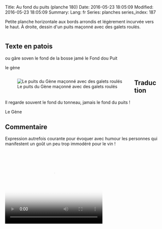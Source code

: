 Title: Au fond du puits (planche 180)
Date: 2016-05-23 18:05:09
Modified: 2016-05-23 18:05:09
Summary: 
Lang: fr
Series: planches
series_index: 187

Petite planche horizontale aux bords arrondis et légèrement incurvée
vers le haut. À droite, dessin d'un puits maçonné avec des galets
roulés.

<figure class="image-block" style="float: center;">
  <img alt="" src="{static}/images/planche_180.png">
  <figcaption style="max-width: 685px"></figcaption>
</figure>

## Texte en patois

ou gâre soven le fond de la bosse jamé le Fond dou Puit

le gène

<figure class="image-block" style="float: left;">
  <img alt="Le puits du Gène maçonné avec des galets roulés" src="{static}/images/planche_180_detail_dessin.png">
  <figcaption style="max-width: 497px">Le puits du Gène maçonné avec des galets roulés</figcaption>
</figure>

## Traduction

Il regarde souvent le fond du tonneau, jamais le fond du puits !

Le Gène

## Commentaire

Expression autrefois courante pour évoquer avec humour les personnes
qui manifestent un goût un peu trop immodéré pour le vin !

<video width="320" height="240" controls
  poster="{static}/images/thumbnails/video_180-2.jpg">
  <source src="https://d1njpgd0ygatdn.cloudfront.net/video_180-2.mp4" type="video/mp4">
</video>

